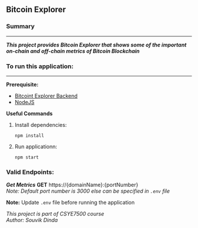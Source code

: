## Bitcoin Explorer

### Summary
------------------------------------------------------------------------
**_This project provides Bitcoin Explorer that shows some of the important on-chain and off-chain metrics of Bitcoin Blockchain_**

### To run this application:
------------------------------------------------------------------------

**Prerequisite:**

- [Bitcoint Explorer Backend](https://github.com/souvikdinda/bitcoin-explorer-backend)
- [NodeJS](https://nodejs.org/en)


**Useful Commands**

1. Install dependencies:
    ```
    npm install
    ```

2. Run applicationn:
    ```
    npm start
    ```


### Valid Endpoints:

**_Get Metrics_**
**GET** https://{domainName}:{portNumber} \
_Note: Default port number is 3000 else can be specified in `.env` file_


**Note:** Update `.env` file before running the application

_This project is part of CSYE7500 course_ \
_Author: Souvik Dinda_
